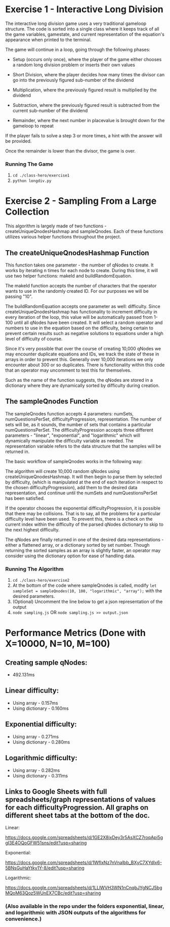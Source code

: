 # Exercise 1 - Interactive Long Division

The interactive long division game uses a very traditional gameloop structure. The code is sorted into a single class where it keeps track of all the game variables, gamestate, and current representation of the equation's appearance when printed to the terminal.

The game will continue in a loop, going through the following phases:

- Setup (occurs only once), where the player of the game either chooses a random long division problem or inserts their own values

- Short Division, where the player decides how many times the divisor can go into the previously figured sub-number of the dividend

- Multiplication, where the previously figured result is multiplied by the dividend

- Subtraction, where the previously figured result is subtracted from the current sub-number of the dividend

- Remainder, where the next number in placevalue is brought down for the gameloop to repeat

If the player fails to solve a step 3 or more times, a hint with the answer will be provided.

Once the remainder is lower than the divisor, the game is over.

### Running The Game

1. `cd ./class-hero/exercise1`
2. `python longdiv.py`

# Exercise 2 - Sampling From a Large Collection

This algorithm is largely made of two functions - createUniqueQnodesHashmap and sampleQnodes. Each of these functions utilizes various helper functions throughout the project.

## The createUniqueQnodesHashmap Function

This function takes one parameter - the number of qNodes to create. It works by iterating n times for each node to create. During this time, it will use two helper functions: makeId and buildRandomEquation.

The makeId function accepts the number of characters that the operator wants to use in the randomly created ID. For our purposes we will be passing "10".

The buildRandomEquation accepts one parameter as well: difficulty. Since createUniqueQnodesHashmap has functionality to increment difficulty in every iteration of the loop, this value will be automatically passed from 1-100 until all qNodes have been created. It will select a random operator and numbers to use in the equation based on the difficulty, being certain to prevent certain results such as negative solutions to equations under a high level of difficulty of course.

Since it's very possible that over the course of creating 10,000 qNodes we may encounter duplicate equations and IDs, we track the state of these in arrays in order to prevent this. Generally over 10,000 iterations we only encounter about 300 or so duplicates. There is functionality within this code that an operator may uncomment to test this for themselves.

Such as the name of the function suggests, the qNodes are stored in a dictionary where they are dynamically sorted by difficulty during creation.

## The sampleQnodes Function

The sampleQnodes function accepts 4 parameters: numSets, numQuestionsPerSet, difficultyProgression, representation. The number of sets will be, as it sounds, the number of sets that contains a particular numQuestionsPerSet. The difficultyProgression accepts three different parameters - "linear", "exponential", and "logarithmic" which will dynamically manipulate the difficulty variable as needed. The representation variable refers to the data structure that the samples will be returned in.

The basic workflow of sampleQnodes works in the following way:

The algorithm will create 10,000 random qNodes using createUniqueQnodesHashmap. It will then begin to parse them by selected by difficulty, (which is manipulated at the end of each iteration in respect to the chosen difficultyProgression), add them to the desired data representation, and continue until the numSets and numQuestionsPerSet has been satisfied.

If the operator chooses the exponential difficultyProgression, it is possible that there may be collisions. That is to say, all the problems for a particular difficulty level have been used. To prevent this, there is a check on the current index within the difficulty of the parsed qNodes dictionary to skip to the next highest difficulty.

The qNodes are finally returned in one of the desired data representations - either a flattened array, or a dictionary sorted by set number. Though returning the sorted samples as an array is slightly faster, an operator may consider using the dictionary option for ease of handling data.

### Running The Algorithm

1. `cd ./class-hero/exercise2`
2. At the bottom of the code where sampleQnodes is called, modify `let sampleSet = sampleQnodes(10, 100, "logarithmic", "array");` with the desired parameters.
3. (Optional) Uncomment the line below to get a json representation of the output
4. `node sampling.js` OR `node sampling.js >> output.json`

# Performance Metrics (Done with X=10000, N=10, M=100)

## Creating sample qNodes:

- 492.131ms

## Linear difficulty:

- Using array - 0.157ms
- Using dictionary - 0.160ms

## Exponential difficulty:

- Using array - 0.271ms
- Using dictionary - 0.280ms

## Logarithmic difficulty:

- Using array - 0.282ms
- Using dictionary - 0.311ms

## Links to Google Sheets with full spreadsheets/graph representations of values for each difficultyProgression. All graphs on different sheet tabs at the bottom of the doc.

Linear:

https://docs.google.com/spreadsheets/d/1GE2X8ixDey3r5AsXCZ7roqApi5ggI3E4OQoGFW51sns/edit?usp=sharing

Exponential:

https://docs.google.com/spreadsheets/d/1WflxNz7nVnalbb_BXyC7XYdIx6-5BNsGuHaYtky1Y-8/edit?usp=sharing

Logarithmic:

https://docs.google.com/spreadsheets/d/1LLlWVH3WN1nCnqbJYgNCJ5bgMQoM63Qoz5WUnEX7CBc/edit?usp=sharing

### (Also available in the repo under the folders exponential, linear, and logarithmic with JSON outputs of the algorithms for convenience.)
